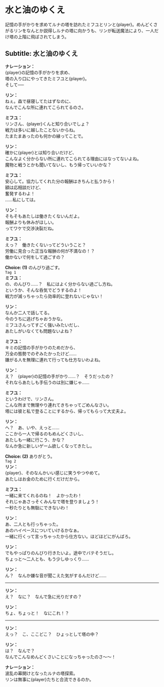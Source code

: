 # 水と油のゆくえ
記憶の手がかりを求めてルナの塔を訪れたミフユとリンと{player}。めんどくさがるリンをなんとか説得しルナの塔に向かうも、リンが転送魔法により、一人だけ塔の上階に飛ばされてしまう。
  
## Subtitle: 水と油のゆくえ
  
**ナレーション：**  
{player}の記憶の手がかりを求め、  
塔の入り口にやってきたミフユと{player}。  
そして──  
  
**リン：**  
ねぇ。森で昼寝してたはずなのに、  
なんでこんな所に連れてこられてるのさ。  
  
**ミフユ：**  
リンさん、{player}くんと知り合いでしょ？  
戦力は多いに越したことないからね。  
たまたまあったのも何かの縁ってことで。  
  
**リン：**  
確かに{player}とは知り合いだけど、  
こんなよく分からない所に連れてこられてる理由にはなってないよね。  
魔物と戦うとかも聞いてないし、もう帰っていいかな？  
  
**ミフユ：**  
安心して。協力してくれた分の報酬はきちんと払うから！  
額は応相談だけど、  
奮発するわよ！  
……私にしては。  
  
**リン：**  
そもそもあたしは働きたくないんだよ。  
報酬よりも休みがほしい。  
ってワケで交渉決裂だね。  
  
**ミフユ：**  
えっ？　働きたくないってどういうこと？  
労働に見合った正当な報酬の何が不満なの！？  
働かないで何をして過ごすの？  
  
**Choice: (1)**  のんびり過ごす。  
`Tag 1`  
**ミフユ：**  
の、のんびり……？　私にはよく分からない過ごし方ね。  
というか、そんな呑気でどうするのよ！  
戦力が減っちゃったら効率的に登れないじゃない！  
  
**リン：**  
なんか二人で話してる。  
今のうちに逃げちゃおうかな。  
ミフユさんってすごく強いみたいだし、  
あたしがいなくても問題ないよね？  
  
**ミフユ：**  
キミの記憶の手がかりのためだから、  
万全の態勢でのぞみたかったけど……  
嫌がる人を無理に連れて行っても仕方ないわよね。  
  
**リン：**  
え？　{player}の記憶の手がかり……？　そうだったの？  
それならあたしも手伝うのは別に嫌じゃ……  
  
**ミフユ：**  
というわけで、リンさん。  
こんな所まで無理やり連れてきちゃってごめんなさい。  
塔には彼と私で登ることにするから、帰ってもらって大丈夫よ。  
  
**リン：**  
へ？　あ、いや、えっと……  
ここから一人で帰るのもめんどくさいし、  
あたしも一緒に行こう、かな？  
なんか急に新しいゲーム欲しくなってきたし。  
  
**Choice: (2)**  ありがとう。  
`Tag 2`  
**リン：**  
{player}、そのなんかいい感じに笑うやつやめて。  
あたしはお金のために行くだけだから。  
  
**ミフユ：**  
一緒に来てくれるのね！　よかったわ！  
それじゃあさっそくみんなで塔を登りましょう！  
一秒たりとも無駄にできないわ！  
  
**リン：**  
あ、二人とも行っちゃった。  
あのハイペースについていけるかなぁ。  
一緒に行くって言っちゃったから仕方ない。ほどほどにがんばろ。  
  
**リン：**  
でもやっぱりのんびり行きたいよ。途中でバテそうだし。  
ちょっと～二人とも、もう少しゆっくり……  
  
**リン：**  
ん？　なんか嫌な音が聞こえた気がするんだけど……  
  

---  
  
**リン：**  
え？　なに？　なんで急に光りだすの？  
  
**リン：**  
ちょ、ちょっと！　なにこれ！？  
  

---  
  
**リン：**  
えっ？　こ、ここどこ？　ひょっとして塔の中？  
  
**リン：**  
は？　なんで？  
なんでこんなめんどくさいことになっちゃったのさ～～！  
  
**ナレーション：**  
波乱の幕開けとなったルナの塔探索。  
リンは無事に{player}たちと合流できるのか。  
